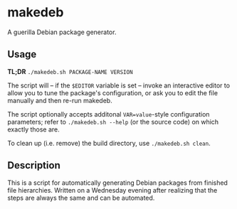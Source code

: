 # makedeb

A guerilla Debian package generator.

## Usage

**TL;DR** `./makedeb.sh PACKAGE-NAME VERSION`

The script will – if the `$EDITOR` variable is set – invoke an interactive
editor to allow you to tune the package's configuration, or ask you to
edit the file manually and then re-run makedeb.

The script optionally accepts additonal `VAR=value`-style configuration
parameters; refer to `./makedeb.sh --help` (or the source code) on which
exactly those are.

To clean up (i.e. remove) the build directory, use `./makedeb.sh clean`.

## Description

This is a script for automatically generating Debian packages from
finished file hierarchies. Written on a Wednesday evening after realizing
that the steps are always the same and can be automated.

